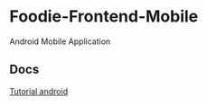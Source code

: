 # Foodie-Frontend-Mobile
Android Mobile Application

## Docs
[Tutorial android](https://developer.android.com/training/basics/firstapp)
